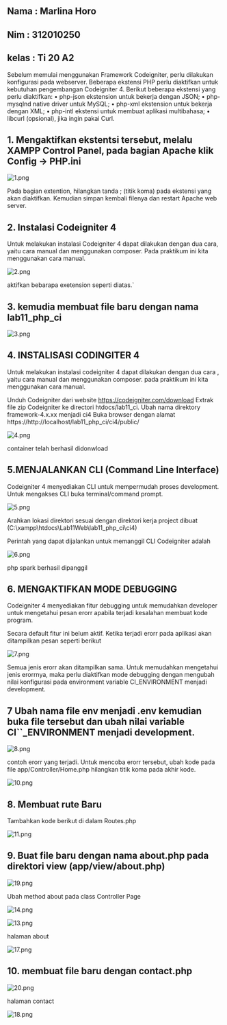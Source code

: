 ## Nama     : Marlina Horo
## Nim      : 312010250
## kelas    : Ti 20 A2

Sebelum memulai menggunakan Framework Codeigniter, perlu dilakukan konfigurasi pada webserver. Beberapa ekstensi PHP perlu diaktifkan untuk kebutuhan pengembangan Codeigniter 4. Berikut beberapa ekstensi yang perlu diaktifkan: • php-json ekstension untuk bekerja dengan JSON; • php-mysqlnd native driver untuk MySQL; • php-xml ekstension untuk bekerja dengan XML; • php-intl ekstensi untuk membuat aplikasi multibahasa; • libcurl (opsional), jika ingin pakai Curl.

## 1. Mengaktifkan ekstentsi tersebut, melalu XAMPP Control Panel, pada bagian Apache klik Config -> PHP.ini

![1.png](img/1.png)

Pada bagian extention, hilangkan tanda ; (titik koma) pada ekstensi yang akan diaktifkan. Kemudian simpan kembali filenya dan restart Apache web server.

## 2. Instalasi Codeigniter 4

Untuk melakukan instalasi Codeigniter 4 dapat dilakukan dengan dua cara, yaitu cara manual dan menggunakan composer. Pada praktikum ini kita menggunakan cara manual.

![2.png](img/2.png)

aktifkan bebarapa exetension seperti diatas.`

## 3. kemudia membuat file baru dengan nama lab11_php_ci

![3.png](img/3.png)

## 4. INSTALISASI CODINGITER 4

Untuk melakukan instalasi codeigniter 4 dapat dilakukan dengan dua cara , yaitu cara manual dan menggunakan composer. pada praktikum ini kita menggunakan cara manual.

Unduh Codeigniter dari website https://codeigniter.com/download Extrak file zip Codeigniter ke directori htdocs/lab11_ci. Ubah nama direktory framework-4.x.xx menjadi ci4 Buka browser dengan alamat
https://http://localhost/lab11_php_ci/ci4/public/

![4.png](img/4.png)

container telah berhasil didonwload

## 5.MENJALANKAN CLI (Command Line Interface)

Codeigniter 4 menyediakan CLI untuk mempermudah proses development. Untuk mengakses CLI buka terminal/command prompt.


![5.png](img/5.png)

Arahkan lokasi direktori sesuai dengan direktori kerja project dibuat (C:\xampp\htdocs\Lab11Web\lab11_php_ci\ci4)

Perintah yang dapat dijalankan untuk memanggil CLI Codeigniter adalah

![6.png](img/6.png)

php spark berhasil dipanggil


## 6. MENGAKTIFKAN MODE DEBUGGING

Codeigniter 4 menyediakan fitur debugging untuk memudahkan developer untuk mengetahui pesan erorr apabila terjadi kesalahan membuat kode program.

Secara default fitur ini belum aktif. Ketika terjadi erorr pada aplikasi akan ditampilkan pesan seperti berikut

![7.png](img/7.png)

Semua jenis erorr akan ditampilkan sama. Untuk memudahkan mengetahui jenis erorrnya, maka perlu diaktifkan mode debugging dengan mengubah nilai konfigurasi pada environment variable CI_ENVIRONMENT menjadi development.

## 7 Ubah nama file env menjadi .env kemudian buka file tersebut dan ubah nilai variable CI``_ENVIRONMENT menjadi development.

![8.png](img/8.png)



contoh erorr yang terjadi. Untuk mencoba erorr tersebut, ubah kode pada file app/Controller/Home.php hilangkan titik koma pada akhir kode.

![10.png](img/10.png)


## 8. Membuat rute Baru

Tambahkan kode berikut di dalam Routes.php


![11.png](ci4/public/img/11.png)

## 9. Buat file baru dengan nama about.php pada direktori view (app/view/about.php)

![19.png](img/19.png)

Ubah method about pada class Controller Page

![14.png](img/14.png)

![13.png](img/13.png)

halaman about

![17.png](img/17.png)

## 10. membuat file baru dengan contact.php

![20.png](img/20.png)


halaman contact 

![18.png](img/18.png)






